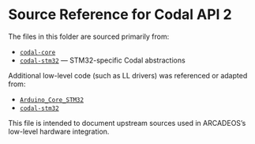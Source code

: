 # Source Reference for Codal API 2

The files in this folder are sourced primarily from:

- [`codal-core`](https://github.com/lancaster-university/codal-core)
- [`codal-stm32`](https://github.com/lancaster-university/codal-stm32) — STM32-specific Codal abstractions

Additional low-level code (such as LL drivers) was referenced or adapted from:

- [`Arduino_Core_STM32`](https://github.com/stm32duino/Arduino_Core_STM32)
- [`codal-stm32`](https://github.com/lancaster-university/codal-stm32)

This file is intended to document upstream sources used in ARCADEOS’s low-level hardware integration.
